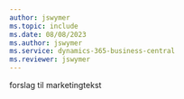 ```yaml
---
author: jswymer
ms.topic: include
ms.date: 08/08/2023
ms.author: jswymer
ms.service: dynamics-365-business-central
ms.reviewer: jswymer
---
```

forslag til marketingtekst